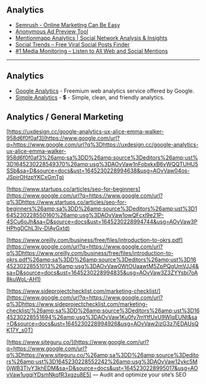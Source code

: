 ## Analytics
- [Semrush - Online Marketing Can Be Easy](https://www.semrush.com/)
- [Anonymous Ad Preview Tool](https://ads.google.com/anon/AdPreview)
- [Mentionmapp Analytics | Social Network Analysis & Insights](https://mentionmapp.com/)
- [Social Trends – Free Viral Social Posts Finder](https://www.social-searcher.com/social-trends/)
- [#1 Media Monitoring – Listen to All Web and Social Mentions](https://www.social-searcher.com/media-monitoring/)
---

## Analytics

- [Google Analytics](http://www.google.com/analytics/) - Freemium web analytics service offered by Google.
- [Simple Analytics](https://simpleanalytics.io/) - 💲 - Simple, clean, and friendly analytics.

## Analytics / General Marketing

[https://uxdesign.cc/google-analytics-ux-alice-emma-walker-958d6f0f0af3](https://www.google.com/url?q=https://www.google.com/url?q%3Dhttps://uxdesign.cc/google-analytics-ux-alice-emma-walker-958d6f0f0af3%26amp;sa%3DD%26amp;source%3Deditors%26amp;ust%3D1645230228549370%26amp;usg%3DAOvVaw1nFobxkxB6vWQQTUHU5SSb&sa=D&source=docs&ust=1645230228994638&usg=AOvVaw04os-JSpirOHzpYKCxGmTg)

[https://www.startups.co/articles/seo-for-beginners](https://www.google.com/url?q=https://www.google.com/url?q%3Dhttps://www.startups.co/articles/seo-for-beginners%26amp;sa%3DD%26amp;source%3Deditors%26amp;ust%3D1645230228550160%26amp;usg%3DAOvVaw1owQFcxl9e21P-4SCu6oJh&sa=D&source=docs&ust=1645230228994744&usg=AOvVaw3PHPhgDChL3lv-DlAyGxtd)

[https://www.oreilly.com/business/free/files/introduction-to-okrs.pdf](https://www.google.com/url?q=https://www.google.com/url?q%3Dhttps://www.oreilly.com/business/free/files/introduction-to-okrs.pdf%26amp;sa%3DD%26amp;source%3Deditors%26amp;ust%3D1645230228551013%26amp;usg%3DAOvVaw0WtOUaawtM5ZpPQgUmVJJ4&sa=D&source=docs&ust=1645230228994835&usg=AOvVaw3Z3ZYYsbi7oA8kuWoL-AH1)

[https://www.sideprojectchecklist.com/marketing-checklist/](https://www.google.com/url?q=https://www.google.com/url?q%3Dhttps://www.sideprojectchecklist.com/marketing-checklist/%26amp;sa%3DD%26amp;source%3Deditors%26amp;ust%3D1645230228551694%26amp;usg%3DAOvVaw1Ku0fy7mYtfUxU9WIqEUNt&sa=D&source=docs&ust=1645230228994926&usg=AOvVaw2izG3z7iEDAUsQK17Y_s0T)

[https://www.siteguru.co/](https://www.google.com/url?q=https://www.google.com/url?q%3Dhttps://www.siteguru.co/%26amp;sa%3DD%26amp;source%3Deditors%26amp;ust%3D1645230228552242%26amp;usg%3DAOvVaw12ykc5M0jWB3TlvY3khEDM&sa=D&source=docs&ust=1645230228995017&usg=AOvVaw1ugqiYDsmNkqfR3xgzu8E5) — Audit and optimize your site’s SEO